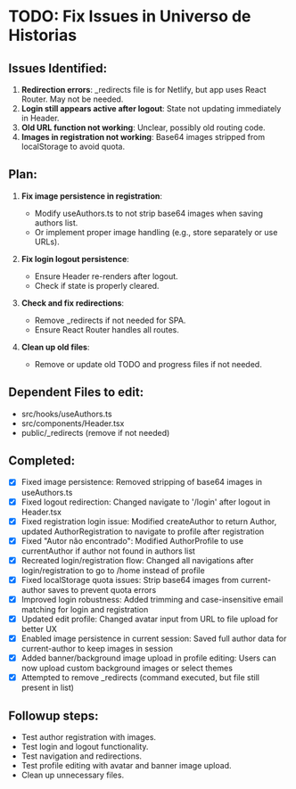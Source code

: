 # TODO: Fix Issues in Universo de Historias

## Issues Identified:
1. **Redirection errors**: _redirects file is for Netlify, but app uses React Router. May not be needed.
2. **Login still appears active after logout**: State not updating immediately in Header.
3. **Old URL function not working**: Unclear, possibly old routing code.
4. **Images in registration not working**: Base64 images stripped from localStorage to avoid quota.

## Plan:
1. **Fix image persistence in registration**:
   - Modify useAuthors.ts to not strip base64 images when saving authors list.
   - Or implement proper image handling (e.g., store separately or use URLs).

2. **Fix login logout persistence**:
   - Ensure Header re-renders after logout.
   - Check if state is properly cleared.

3. **Check and fix redirections**:
   - Remove _redirects if not needed for SPA.
   - Ensure React Router handles all routes.

4. **Clean up old files**:
   - Remove or update old TODO and progress files if not needed.

## Dependent Files to edit:
- src/hooks/useAuthors.ts
- src/components/Header.tsx
- public/_redirects (remove if not needed)

## Completed:
- [x] Fixed image persistence: Removed stripping of base64 images in useAuthors.ts
- [x] Fixed logout redirection: Changed navigate to '/login' after logout in Header.tsx
- [x] Fixed registration login issue: Modified createAuthor to return Author, updated AuthorRegistration to navigate to profile after registration
- [x] Fixed "Autor não encontrado": Modified AuthorProfile to use currentAuthor if author not found in authors list
- [x] Recreated login/registration flow: Changed all navigations after login/registration to go to /home instead of profile
- [x] Fixed localStorage quota issues: Strip base64 images from current-author saves to prevent quota errors
- [x] Improved login robustness: Added trimming and case-insensitive email matching for login and registration
- [x] Updated edit profile: Changed avatar input from URL to file upload for better UX
- [x] Enabled image persistence in current session: Saved full author data for current-author to keep images in session
- [x] Added banner/background image upload in profile editing: Users can now upload custom background images or select themes
- [x] Attempted to remove _redirects (command executed, but file still present in list)

## Followup steps:
- Test author registration with images.
- Test login and logout functionality.
- Test navigation and redirections.
- Test profile editing with avatar and banner image upload.
- Clean up unnecessary files.
